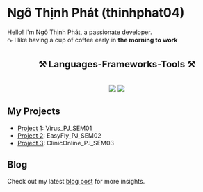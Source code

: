 # Ngô Thịnh Phát (thinhphat04)

Hello! I'm Ngô Thịnh Phát, a passionate developer.<br/>
 ☕ I like having a cup of coffee early in **the morning to work**
<h2 align="center">⚒️ Languages-Frameworks-Tools ⚒️</h2><br/>
<div align="center">
    <img src="https://skillicons.dev/icons?i=react,bootstrap,html,css,vscode,figma,tailwind,git,docker,angular,bash,azure,gradle" />
    <img src="https://skillicons.dev/icons?i=python,nodejs,spring,javascript,mongodb,mysql,dotnet,flutter,sqlite,java&theme=light" /><br>
</div>
<!-- ## GitHub Stats
![GitHub followers](https://img.shields.io/github/followers/thinhphat04?style=social) -->

## My Projects
- [Project 1](https://github.com/thinhphat04/Virus_PJ_SEM01): Virus_PJ_SEM01
- [Project 2](https://github.com/thinhphat04/EasyFly_PJ_SEM02): EasyFly_PJ_SEM02
- [Project 3](https://github.com/thinhphat04/Clinic_Management): ClinicOnline_PJ_SEM03

## Blog
Check out my latest [blog post](link-to-blog) for more insights.


